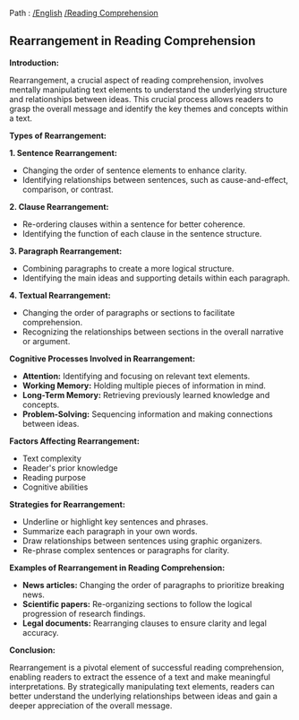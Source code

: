 Path : [/English](../../index.md) [/Reading Comprehension](../index.md)
## Rearrangement in Reading Comprehension

**Introduction:**

Rearrangement, a crucial aspect of reading comprehension, involves mentally manipulating text elements to understand the underlying structure and relationships between ideas. This crucial process allows readers to grasp the overall message and identify the key themes and concepts within a text. 

**Types of Rearrangement:**

**1. Sentence Rearrangement:**

- Changing the order of sentence elements to enhance clarity.
- Identifying relationships between sentences, such as cause-and-effect, comparison, or contrast.

**2. Clause Rearrangement:**

- Re-ordering clauses within a sentence for better coherence.
- Identifying the function of each clause in the sentence structure.

**3. Paragraph Rearrangement:**

- Combining paragraphs to create a more logical structure.
- Identifying the main ideas and supporting details within each paragraph.

**4. Textual Rearrangement:**

- Changing the order of paragraphs or sections to facilitate comprehension.
- Recognizing the relationships between sections in the overall narrative or argument.


**Cognitive Processes Involved in Rearrangement:**

- **Attention:** Identifying and focusing on relevant text elements.
- **Working Memory:** Holding multiple pieces of information in mind.
- **Long-Term Memory:** Retrieving previously learned knowledge and concepts.
- **Problem-Solving:** Sequencing information and making connections between ideas.


**Factors Affecting Rearrangement:**

- Text complexity
- Reader's prior knowledge
- Reading purpose
- Cognitive abilities


**Strategies for Rearrangement:**

- Underline or highlight key sentences and phrases.
- Summarize each paragraph in your own words.
- Draw relationships between sentences using graphic organizers. 
- Re-phrase complex sentences or paragraphs for clarity.


**Examples of Rearrangement in Reading Comprehension:**

- **News articles:** Changing the order of paragraphs to prioritize breaking news.
- **Scientific papers:** Re-organizing sections to follow the logical progression of research findings.
- **Legal documents:** Rearranging clauses to ensure clarity and legal accuracy.


**Conclusion:**

Rearrangement is a pivotal element of successful reading comprehension, enabling readers to extract the essence of a text and make meaningful interpretations. By strategically manipulating text elements, readers can better understand the underlying relationships between ideas and gain a deeper appreciation of the overall message.
